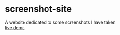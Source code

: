# screenshot-site
A website dedicated to some screenshots I have taken  
[live demo](https://pjaxon999.github.io/screenshot-site/index.html)
